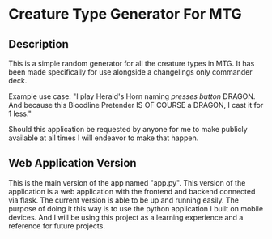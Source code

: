 # Creature Type Generator For MTG

## Description

This is a simple random generator for all the creature types in MTG. It has been made specifically for use alongside a changelings only commander deck.

Example use case: "I play Herald's Horn naming *presses button* DRAGON. And because this Bloodline Pretender IS OF COURSE a DRAGON, I cast it for 1 less."

Should this application be requested by anyone for me to make publicly available at all times I will endeavor to make that happen.

## Web Application Version

This is the main version of the app named "app.py". This version of the application is a web application with the frontend and backend connected via flask. The current version is able to be up and running easily. The purpose of doing it this way is to use the python application I built on mobile devices. And I will be using this project as a learning experience and a reference for future projects.
